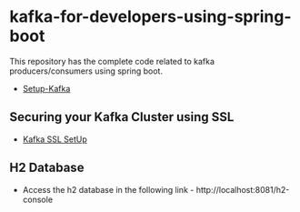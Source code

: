 # kafka-for-developers-using-spring-boot

This repository has the complete code related to kafka producers/consumers using spring boot.



- [Setup-Kafka](https://github.com/a11exe/kafka-springboot/blob/master/SetUpKafka.md)

## Securing your Kafka Cluster using SSL

- [Kafka SSL SetUp](https://github.com/a11exe/kafka-springboot/blob/master/Kafka_Security.md)

## H2 Database

- Access the h2 database in the following link - http://localhost:8081/h2-console